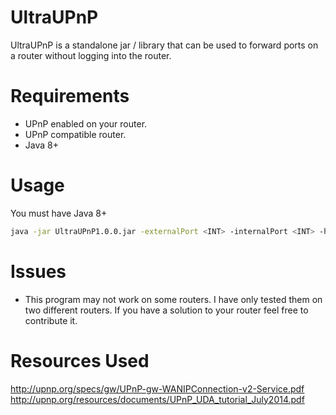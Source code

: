 # UltraUPnP
UltraUPnP is a standalone jar / library that can be used to forward ports on a router without logging into the router.

# Requirements
- UPnP enabled on your router.
- UPnP compatible router.
- Java 8+


# Usage
You must have Java 8+
```bash
java -jar UltraUPnP1.0.0.jar -externalPort <INT> -internalPort <INT> -host <STRING> -proto <String: UDP|TCP>
```

# Issues
- This program may not work on some routers. I have only tested them on two different routers. If you have a solution to your router
feel free to contribute it.

# Resources Used
http://upnp.org/specs/gw/UPnP-gw-WANIPConnection-v2-Service.pdf
http://upnp.org/resources/documents/UPnP_UDA_tutorial_July2014.pdf
